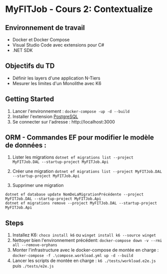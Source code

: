 # MyFITJob - Cours 2: Contextualize

## Environnement de travail

- Docker et Docker Compose
- Visual Studio Code avec extensions pour C# 
- .NET SDK

## Objectifs du TD

- Définir les layers d'une application N-Tiers
- Mesurer les limites d'un Monolithe avec K6

## Getting Started 

1. Lancer l'environnement : `docker-compose -up -d --build`
2. Installer l'extension [PostgreSQL](https://marketplace.visualstudio.com/items/?itemName=cweijan.vscode-postgresql-client2)
3. Se connecter sur l'adresse : http://localhost:3000

## ORM - Commandes EF pour modifier le modèle de données :  

1. Lister les migrations 
`dotnet ef migrations list --project MyFITJob.DAL --startup-project MyFITJob.Api`

2. Créer une migration 
`dotnet ef migrations list --project MyFITJob.DAL --startup-project MyFITJob.Api`

3. Supprimer une migration

```
dotnet ef database update NomDeLaMigrationPrécédente --project MyFITJob.DAL --startup-project MyFITJob.Api
dotnet ef migrations remove --project MyFITJob.DAL --startup-project MyFITJob.Api
```

## Steps 

1. Installez K6: `choco install k6` ou `winget install k6 --source winget`
2. Nettoyer bien l'environnement précédent: 
`docker-compose down -v --rmi all --remove-orphans`
3. Monter l'infrastructure avec le docker-compose de montée en charge : 
`docker-compose -f .\compose.workload.yml up -d --build`  
4. Lancer les scripts de montée en charge : `k6 ./tests/workload.e2e.js` puis `./tests/e2e.js` 




